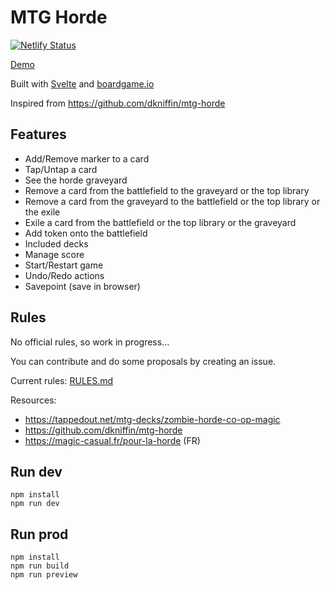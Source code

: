 # MTG Horde

[![Netlify Status](https://api.netlify.com/api/v1/badges/c6818713-2f34-43d2-8261-c57a9268cea5/deploy-status)](https://app.netlify.com/sites/mtg-horde/deploys)

[Demo](https://mtg-horde.netlify.app/)

Built with [Svelte](https://github.com/sveltejs/svelte) and [boardgame.io](https://github.com/boardgameio/boardgame.io)

Inspired from https://github.com/dkniffin/mtg-horde

## Features
- Add/Remove marker to a card
- Tap/Untap a card
- See the horde graveyard
- Remove a card from the battlefield to the graveyard or the top library
- Remove a card from the graveyard to the battlefield or the top library or the exile
- Exile a card from the battlefield or the top library or the graveyard
- Add token onto the battlefield
- Included decks
- Manage score
- Start/Restart game
- Undo/Redo actions
- Savepoint (save in browser)

## Rules

No official rules, so work in progress...

You can contribute and do some proposals by creating an issue.

Current rules: [RULES.md](./RULES.md)

Resources:
* https://tappedout.net/mtg-decks/zombie-horde-co-op-magic
* https://github.com/dkniffin/mtg-horde
* https://magic-casual.fr/pour-la-horde (FR)

## Run dev

    npm install
    npm run dev

## Run prod

    npm install
    npm run build
    npm run preview
